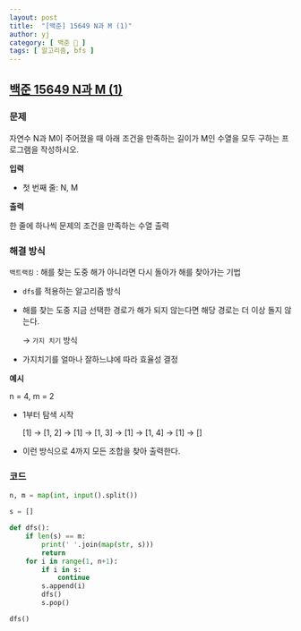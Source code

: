 ```yaml
---
layout: post
title:  "[백준] 15649 N과 M (1)"
author: yj
category: [ 백준 📝 ]
tags: [ 알고리즘, bfs ]
---
```


## [백준 15649 N과 M (1)](https://www.acmicpc.net/problem/1051)

### 문제

자연수 N과 M이 주어졌을 때 아래 조건을 만족하는 길이가 M인 수열을 모두 구하는 프로그램을 작성하시오.

**입력**

- 첫 번째 줄:  N, M

**출력**

한 줄에 하나씩 문제의 조건을 만족하는 수열 출력

### 해결 방식

`백트랙킹` : 해를 찾는 도중 해가 아니라면 다시 돌아가 해를 찾아가는 기법

- `dfs`를 적용하는 알고리즘 방식
- 해를 찾는 도중 지금 선택한 경로가 해가 되지 않는다면 해당 경로는 더 이상 돌지 않는다.
    
    → `가지 치기` 방식
- 가지치기를 얼마나 잘하느냐에 따라 효율성 결정

**예시**

n = 4, m = 2

- 1부터 탐색 시작

    [1] → [1, 2] → [1] → [1, 3] → [1] → [1, 4] → [1] → []

- 이런 방식으로 4까지 모든 조합을 찾아 출력한다.

### 코드

```python
n, m = map(int, input().split())

s = []

def dfs():
    if len(s) == m:
        print(' '.join(map(str, s)))
        return
    for i in range(1, n+1):
        if i in s:
            continue
        s.append(i)
        dfs()
        s.pop()

dfs()
```